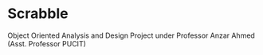 # Scrabble
Object Oriented Analysis and Design Project under Professor Anzar Ahmed (Asst. Professor PUCIT) 
